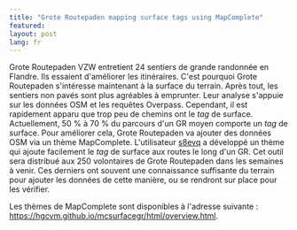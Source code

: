 ```yaml
---
title: "Grote Routepaden mapping surface tags using MapComplete"
featured:
layout: post
lang: fr
---
```


Grote Routepaden VZW entretient 24 sentiers de grande randonnée en Flandre. Ils essaient d'améliorer les itinéraires. C'est pourquoi Grote Routepaden s'intéresse maintenant à la surface du terrain. Après tout, les sentiers non pavés sont plus agréables à emprunter. Leur analyse s'appuie sur les données OSM et les requêtes Overpass. Cependant, il est rapidement apparu que trop peu de chemins ont le *tag* de surface. Actuellement, 50 % à 70 % du parcours d'un GR moyen comporte un *tag* de surface. Pour améliorer cela, Grote Routepaden va ajouter des données OSM via un thème MapComplete. L'utilisateur [s8evq](https://www.openstreetmap.org/user/s8evq) a développé un thème qui ajoute facilement le *tag* de surface aux routes le long d'un GR. Cet outil sera distribué aux 250 volontaires de Grote Routepaden dans les semaines à venir. Ces derniers ont souvent une connaissance suffisante du terrain pour ajouter les données de cette manière, ou se rendront sur place pour les vérifier.

Les thèmes de MapComplete sont disponibles à l'adresse suivante : <https://hgcvm.github.io/mcsurfacegr/html/overview.html>.
